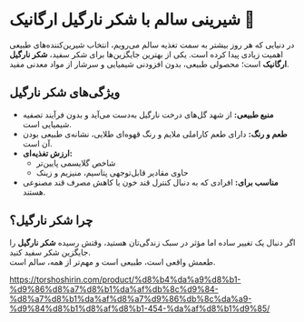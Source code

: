 # شیرینی سالم با شکر نارگیل ارگانیک 🍯

در دنیایی که هر روز بیشتر به سمت تغذیه سالم می‌رویم، انتخاب شیرین‌کننده‌های طبیعی اهمیت زیادی پیدا کرده است. یکی از بهترین جایگزین‌ها برای شکر سفید، **شکر نارگیل ارگانیک** است؛ محصولی طبیعی، بدون افزودنی شیمیایی و سرشار از مواد معدنی مفید.

## ویژگی‌های شکر نارگیل

- **منبع طبیعی:** از شهد گل‌های درخت نارگیل به‌دست می‌آید و بدون فرآیند تصفیه شیمیایی است.  
- **طعم و رنگ:** دارای طعم کاراملی ملایم و رنگ قهوه‌ای طلایی، نشانه‌ی طبیعی بودن آن است.  
- **ارزش تغذیه‌ای:**  
  - شاخص گلایسمی پایین‌تر  
  - حاوی مقادیر قابل‌توجهی پتاسیم، منیزیم و زینک  
- **مناسب برای:** افرادی که به دنبال کنترل قند خون یا کاهش مصرف قند مصنوعی هستند.

## چرا شکر نارگیل؟

اگر دنبال یک تغییر ساده اما مؤثر در سبک زندگی‌تان هستید، وقتش رسیده **شکر نارگیل** را جایگزین شکر سفید کنید.  
طعمش واقعی است، طبیعی است و مهم‌تر از همه، سالم است.

https://torshoshirin.com/product/%d8%b4%da%a9%d8%b1-%d9%86%d8%a7%d8%b1%da%af%db%8c%d9%84-%d8%a7%d8%b1%da%af%d8%a7%d9%86%db%8c%da%a9-%d9%84%d8%b1%d8%af%d8%b1-454-%da%af%d8%b1%d9%85/
